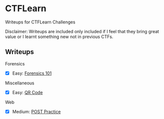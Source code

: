 # CTFLearn
Writeups for CTFLearn Challenges

Disclaimer: Writeups are included only included if I feel that they bring great value or I learnt something new not in previous CTFs.

## Writeups

Forensics
- [x] Easy: [Forensics 101](https://github.com/RyanNgCT/CTFLearn/blob/main/Forensics/Easy/Forensic-101.md)

Miscellaneous 
- [x] Easy: [QR Code](https://github.com/RyanNgCT/CTFLearn/blob/main/Misc/Easy/QRCode/QRCode.md)

Web
- [x] Medium: [POST Practice](https://github.com/RyanNgCT/CTFLearn/blob/main/Web/Medium/POST/POST.md)
